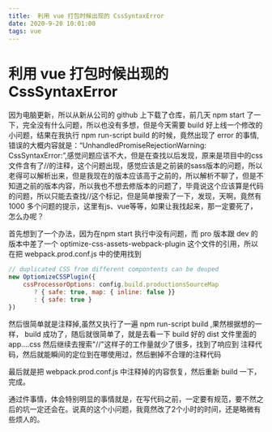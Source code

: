 ```yaml
---
title:  利用 vue 打包时候出现的 CssSyntaxError
date: 2020-9-20 10:01:00
tags: vue
---
```

# 利用 vue 打包时候出现的 CssSyntaxError


因为电脑更新，所以从新从公司的 github 上下载了仓库，前几天 npm start 了一下，完全没有什么问题，所以也没有多想，但是今天需要 build 好上线一个修改的小问题，结果在我执行 npm run-script build 的时候，竟然出现了 error 的事情,错误的大概内容就是：“UnhandledPromiseRejectionWarning: CssSyntaxError:”,感觉问题应该不大，但是在查找以后发现，原来是项目中的css文件含有了//的注释，这个问题出现，感觉应该是之前装的sass版本的问题，所以老得可以解析出来，但是我现在的版本应该高于之前的，所以解析不聊了，但是不知道之前的版本内容，所以我也不想去修版本的问题了，毕竟说这个应该算是代码的问题，所以只能去查找//这个标记，但是简单搜索了一下，发现，天啊，竟然有 1000 多个问题的提示，这里有js、vue等等，如果让我找起来，那一定要死了，怎么办呢？

首先想到了一个办法，因为在npm start 执行中没有问题，而 pro 版本跟 dev 的版本中差了一个 optimize-css-assets-webpack-plugin 这个文件的引用，所以在把 webpack.prod.conf.js 中的使用找到
```js
// duplicated CSS from different compontents can be deuped
new OptiomizeCSSPlugin({
    cssProcessorOptions: config.build.productionsSourceMap
       ? { safe: true, map: { inline: false }}
       : { safe: true }
})
```
然后很简单就是注释掉,虽然又执行了一遍 npm run-script build ,果然根据想的一样， build 成功了，随后就很简单了，就是去看一下 build 好的 dist 文件里面的 app....css 然后继续去搜索"//"这样子的工作量就少了很多，找到了响应到 注释代码，然后就能瞬间的定位到在哪使用过，然后删掉不合理的注释代码

最后就是把 webpack.prod.conf.js 中注释掉的内容恢复，然后重新 build 一下，完成。

通过件事情，体会特别明显的事情就是，在写代码之前，一定要有规范，要不然之后的坑一定还会在。说真的这个小问题，我竟然改了2个小时的时间，还是略微有些烦人的。